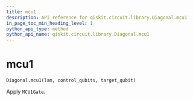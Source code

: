 ```yaml
---
title: mcu1
description: API reference for qiskit.circuit.library.Diagonal.mcu1
in_page_toc_min_heading_level: 1
python_api_type: method
python_api_name: qiskit.circuit.library.Diagonal.mcu1
---
```


# mcu1

<span id="qiskit.circuit.library.Diagonal.mcu1" />

`Diagonal.mcu1(lam, control_qubits, target_qubit)`

Apply `MCU1Gate`.

